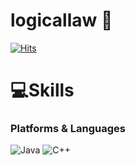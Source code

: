 # logicallaw 👋
[![Hits](https://hits.seeyoufarm.com/api/count/incr/badge.svg?url=https%3A%2F%2Fgithub.com%2Flogicallaw&count_bg=%2379C83D&title_bg=%2340E5B5&icon=&icon_color=%23E7E7E7&title=hits&edge_flat=false)](https://hits.seeyoufarm.com)

# 💻Skills
### Platforms & Languages
![Java](https://img.shields.io/badge/Java-007396.svg?&style=for-the-badge&logo=Java&logoColor=white)
![C++](https://img.shields.io/badge/C++-6DB33F.svg?&style=for-the-badge&logo=Spring&logoColor=white)
